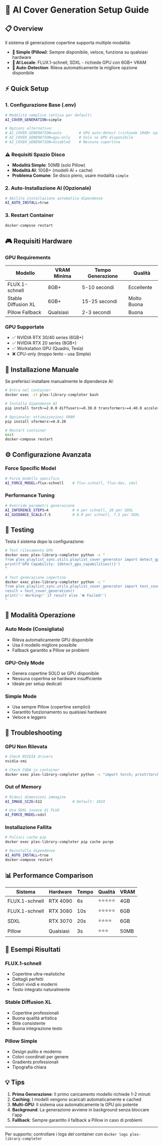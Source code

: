 # 🎨 AI Cover Generation Setup Guide

## 📋 Overview

Il sistema di generazione copertine supporta multiple modalità:
- **🎯 Simple (Pillow)**: Sempre disponibile, veloce, funziona su qualsiasi hardware
- **🚀 AI Locale**: FLUX.1-schnell, SDXL - richiede GPU con 6GB+ VRAM
- **🔧 Auto-Detection**: Rileva automaticamente la migliore opzione disponibile

## ⚡ Quick Setup

### 1. Configurazione Base (.env)
```bash
# Modalità semplice (attiva per default)
AI_COVER_GENERATION=simple

# Opzioni alternative:
# AI_COVER_GENERATION=auto        # GPU auto-detect (richiede 10GB+ spazio disco)
# AI_COVER_GENERATION=gpu-only    # Solo se GPU disponibile
# AI_COVER_GENERATION=disabled    # Nessuna copertina
```

### ⚠️ Requisiti Spazio Disco
- **Modalità Simple**: 50MB (solo Pillow)
- **Modalità AI**: 10GB+ (modelli AI + cache)
- **Problema Comune**: Se disco pieno, usare modalità `simple`

### 2. Auto-Installazione AI (Opzionale)
```bash
# Abilita installazione automatica dipendenze
AI_AUTO_INSTALL=true
```

### 3. Restart Container
```bash
docker-compose restart
```

## 🎮 Requisiti Hardware

### GPU Requirements
| Modello | VRAM Minima | Tempo Generazione | Qualità |
|---------|-------------|-------------------|---------|
| FLUX.1-schnell | 8GB+ | 5-10 secondi | Eccellente |
| Stable Diffusion XL | 6GB+ | 15-25 secondi | Molto Buona |
| Pillow Fallback | Qualsiasi | 2-3 secondi | Buona |

### GPU Supportate
- ✅ NVIDIA RTX 30/40 series (6GB+)
- ✅ NVIDIA RTX 20 series (8GB+)  
- ✅ Workstation GPU (Quadro, Tesla)
- ❌ CPU-only (troppo lento - usa Simple)

## 🔧 Installazione Manuale

Se preferisci installare manualmente le dipendenze AI:

```bash
# Entra nel container
docker exec -it plex-library-completer bash

# Installa dipendenze AI
pip install torch>=2.0.0 diffusers>=0.30.0 transformers>=4.40.0 accelerate>=0.30.0

# Opzionale: ottimizzazioni VRAM
pip install xformers>=0.0.20

# Restart container
exit
docker-compose restart
```

## ⚙️ Configurazione Avanzata

### Force Specific Model
```bash
# Forza modello specifico
AI_FORCE_MODEL=flux-schnell    # flux-schnell, flux-dev, sdxl
```

### Performance Tuning
```bash
# Override parametri generazione
AI_INFERENCE_STEPS=4           # 4 per schnell, 20 per SDXL
AI_GUIDANCE_SCALE=7.5          # 0.0 per schnell, 7.5 per SDXL
```

## 🧪 Testing

Testa il sistema dopo la configurazione:

```bash
# Test rilevamento GPU
docker exec plex-library-completer python -c "
from plex_playlist_sync.utils.playlist_cover_generator import detect_gpu_capabilities
print(f'GPU Capability: {detect_gpu_capabilities()}')
"

# Test generazione copertina
docker exec plex-library-completer python -c "
from plex_playlist_sync.utils.playlist_cover_generator import test_cover_generation
result = test_cover_generation()
print('✅ Working!' if result else '❌ Failed!')
"
```

## 🎯 Modalità Operazione

### Auto Mode (Consigliata)
- Rileva automaticamente GPU disponibile
- Usa il modello migliore possibile
- Fallback garantito a Pillow se problemi

### GPU-Only Mode  
- Genera copertine SOLO se GPU disponibile
- Nessuna copertina se hardware insufficiente
- Ideale per setup dedicati

### Simple Mode
- Usa sempre Pillow (copertine semplici)
- Garantito funzionamento su qualsiasi hardware
- Veloce e leggero

## 🚨 Troubleshooting

### GPU Non Rilevata
```bash
# Check NVIDIA drivers
nvidia-smi

# Check CUDA in container
docker exec plex-library-completer python -c "import torch; print(torch.cuda.is_available())"
```

### Out of Memory
```bash
# Riduci dimensioni immagine
AI_IMAGE_SIZE=512              # Default: 1024

# Usa SDXL invece di FLUX
AI_FORCE_MODEL=sdxl
```

### Installazione Fallita
```bash
# Pulisci cache pip
docker exec plex-library-completer pip cache purge

# Reinstalla dipendenze
AI_AUTO_INSTALL=true
docker-compose restart
```

## 📊 Performance Comparison

| Sistema | Hardware | Tempo | Qualità | VRAM |
|---------|----------|--------|---------|------|
| FLUX.1-schnell | RTX 4090 | 6s | ⭐⭐⭐⭐⭐ | 4GB |
| FLUX.1-schnell | RTX 3080 | 10s | ⭐⭐⭐⭐⭐ | 6GB |
| SDXL | RTX 3070 | 20s | ⭐⭐⭐⭐ | 6GB |
| Pillow | Qualsiasi | 3s | ⭐⭐⭐ | 50MB |

## 🎨 Esempi Risultati

### FLUX.1-schnell
- Copertine ultra-realistiche
- Dettagli perfetti
- Colori vividi e moderni
- Testo integrato naturalmente

### Stable Diffusion XL  
- Copertine professionali
- Buona qualità artistica
- Stile consistente
- Buona integrazione testo

### Pillow Simple
- Design pulito e moderno
- Colori coordinati per genere
- Gradients professionali
- Tipografia chiara

## 💡 Tips

1. **Prima Generazione**: Il primo caricamento modello richiede 1-2 minuti
2. **Caching**: I modelli vengono scaricati automaticamente e cached
3. **Multi-GPU**: Il sistema usa automaticamente la GPU più potente
4. **Background**: La generazione avviene in background senza bloccare l'app
5. **Fallback**: Sempre garantito il fallback a Pillow in caso di problemi

---

Per supporto: controllare i logs del container con `docker logs plex-library-completer`